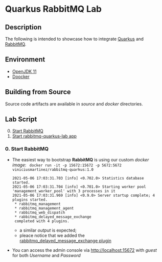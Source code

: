 # Quarkus RabbitMQ Lab

## Description

The following is intended to showcase how to integrate [Quarkus](https://quarkus.io/) and [RabbitMQ](https://www.rabbitmq.com/).

## Environment

- [OpenJDK 11](https://openjdk.java.net/projects/jdk/11/)
- [Doocker](https://www.docker.com/)

## Building from Source

Source code artifacts are available in *source* and *docker* directories.

## Lab Script

0. [Start RabbitMQ](#demo-step-start-rabbitmq)
1. [Start rabbitmq-quarkus-lab app](#demo-step-start-rabbitmq)

### 0. Start RabbitMQ <a name="demo-step-start-rabbitmq"/>

* The easiest way to bootstrap **RabbitMQ** is using our custom *docker image*:  ` docker run -it -p 15672:15672 -p 5672:5672 viniciusmartinez/rabbitmq-quarkus:1.0`

  ```
  2021-05-06 17:03:31.703 [info] <0.702.0> Statistics database started.
  2021-05-06 17:03:31.704 [info] <0.701.0> Starting worker pool 'management_worker_pool' with 3 processes in it
  2021-05-06 17:03:31.969 [info] <0.9.0> Server startup complete; 4 plugins started.
   * rabbitmq_management
   * rabbitmq_management_agent
   * rabbitmq_web_dispatch
   * rabbitmq_delayed_message_exchange
   completed with 4 plugins.
  ```
  * a similar *output* is expected;
  * pleace notice that we added the [rabbitmq_delayed_message_exchange plugin](https://github.com/rabbitmq/rabbitmq-delayed-message-exchange)

* You can access the admin console via [http://localhost:15672](http://localhost:15672) with *guest* for both *Username* and *Password*
